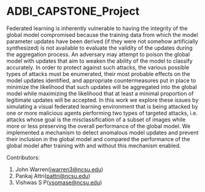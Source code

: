 # ADBI_CAPSTONE_Project
Federated learning is inherently vulnerable to having the integrity of the global model compromised because the training data from which the model parameter updates have been derived (if they were not somehow artificially synthesized) is not available to evaluate the validity of the updates during the aggregation process. An adversary may attempt to poison the global model with updates that aim to weaken the ability of the model to classify accurately. In order to protect against such attacks, the various possible types of attacks must be enumerated, their most probable effects on the model updates identified, and appropriate countermeasures put in place to minimize the likelihood that such updates will be aggregated into the global model while maximizing the likelihood that at least a minimal proportion of legitimate updates will be accepted. In this work we explore these issues by simulating a visual federated learning environment that is being attacked by one or more malicious agents performing two types of targeted attacks, i.e. attacks whose goal is the misclassification of a subset of images while more or less preserving the overall performance of the global model. We implemented a mechanism to detect anomalous model updates and prevent their inclusion in the global model and compared the performance of the global model after training with and without this mechanism enabled.

Contributors:
1. John Warren(jwarren3@ncsu.edu)
2. Pankaj Attri(pattri@ncsu.edu)
3. Vishwas S P(vsomase@ncsu.edu)
